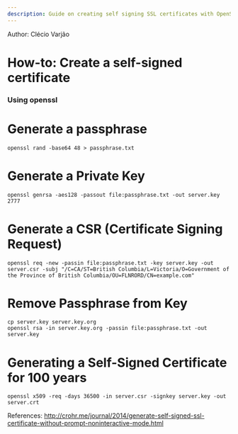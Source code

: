 ```yaml
---
description: Guide on creating self signing SSL certificates with OpenSSL.
---
```

Author: Clécio Varjão

# How-to: Create a self-signed certificate 

### Using openssl

# Generate a passphrase
`openssl rand -base64 48 > passphrase.txt`

# Generate a Private Key
`openssl genrsa -aes128 -passout file:passphrase.txt -out server.key 2777`

# Generate a CSR (Certificate Signing Request)
`
openssl req -new -passin file:passphrase.txt -key server.key -out server.csr -subj "/C=CA/ST=British Columbia/L=Victoria/O=Government of the Province of British Columbia/OU=FLNRORD/CN=example.com"
`

# Remove Passphrase from Key
`cp server.key server.key.org`  
`openssl rsa -in server.key.org -passin file:passphrase.txt -out server.key`

# Generating a Self-Signed Certificate for 100 years
`openssl x509 -req -days 36500 -in server.csr -signkey server.key -out server.crt`


References:
http://crohr.me/journal/2014/generate-self-signed-ssl-certificate-without-prompt-noninteractive-mode.html
